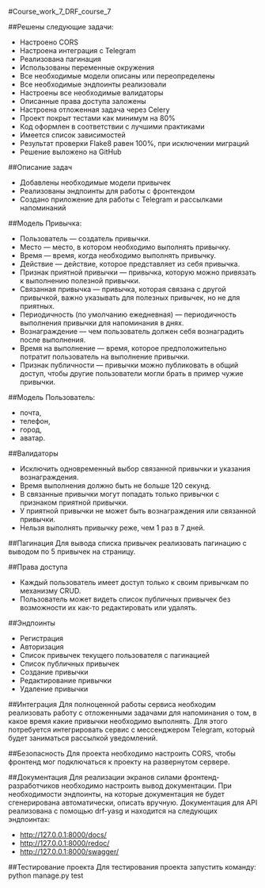 #Course_work_7_DRF_course_7 


##Решены следующие задачи:
* Настроено CORS
* Настроена интеграция с Telegram
* Реализована пагинация
* Использованы переменные окружения
* Все необходимые модели описаны или переопределены
* Все необходимые эндпоинты реализовали
* Настроены все необходимые валидаторы
* Описанные права доступа заложены
* Настроена отложенная задача через Celery
* Проект покрыт тестами как минимум на 80%
* Код оформлен в соответствии с лучшими практиками
* Имеется список зависимостей
* Результат проверки Flake8 равен 100%, при исключении миграций
* Решение выложено на GitHub

##Описание задач
* Добавлены необходимые модели привычек
* Реализованы эндпоинты для работы с фронтендом
* Создано приложение для работы с Telegram и рассылками напоминаний

##Модель Привычка:
* Пользователь — создатель привычки.
* Место — место, в котором необходимо выполнять привычку.
* Время — время, когда необходимо выполнять привычку.
* Действие — действие, которое представляет из себя привычка.
* Признак приятной привычки — привычка, которую можно привязать к выполнению полезной привычки.
* Связанная привычка — привычка, которая связана с другой привычкой, важно указывать для полезных привычек, но не для приятных.
* Периодичность (по умолчанию ежедневная) — периодичность выполнения привычки для напоминания в днях.
* Вознаграждение — чем пользователь должен себя вознаградить после выполнения.
* Время на выполнение — время, которое предположительно потратит пользователь на выполнение привычки.
* Признак публичности — привычки можно публиковать в общий доступ, чтобы другие пользователи могли брать в пример чужие привычки.

##Модель Пользователь:
* почта,
* телефон,
* город,
* аватар.

##Валидаторы
* Исключить одновременный выбор связанной привычки и указания вознаграждения.
* Время выполнения должно быть не больше 120 секунд.
* В связанные привычки могут попадать только привычки с признаком приятной привычки.
* У приятной привычки не может быть вознаграждения или связанной привычки.
* Нельзя выполнять привычку реже, чем 1 раз в 7 дней.

##Пагинация
Для вывода списка привычек реализовать пагинацию с выводом по 5 привычек на страницу.

##Права доступа
* Каждый пользователь имеет доступ только к своим привычкам по механизму CRUD.
* Пользователь может видеть список публичных привычек без возможности их как-то редактировать или удалять.

##Эндпоинты
* Регистрация
* Авторизация
* Список привычек текущего пользователя с пагинацией
* Список публичных привычек
* Создание привычки
* Редактирование привычки
* Удаление привычки

##Интеграция
Для полноценной работы сервиса необходим реализовать работу с отложенными задачами для напоминания о том, в какое время какие привычки необходимо выполнять. Для этого потребуется интегрировать сервис с мессенджером Telegram, который будет заниматься рассылкой уведомлений.

##Безопасность
Для проекта необходимо настроить CORS, чтобы фронтенд мог подключаться к проекту на развернутом сервере.

##Документация
Для реализации экранов силами фронтенд-разработчиков необходимо настроить вывод документации. При необходимости эндпоинты, на которые документация не будет сгенерирована автоматически, описать вручную.
Документация для API реализована с помощью drf-yasg и находится на следующих эндпоинтах:
* http://127.0.0.1:8000/docs/
* http://127.0.0.1:8000/redoc/
* http://127.0.0.1:8000/swagger/

##Тестирование проекта
Для тестирования проекта запустить команду: python manage.py test
